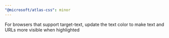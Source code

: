 ```yaml
---
"@microsoft/atlas-css": minor
---
```


For browsers that support target-text, update the text color to make text and URLs more visible when highlighted
